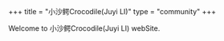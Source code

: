 +++
title = "小沙鳄Crocodile(Juyi LI)"
type = "community"
+++

Welcome to 小沙鳄Crocodile(Juyi LI) webSite.